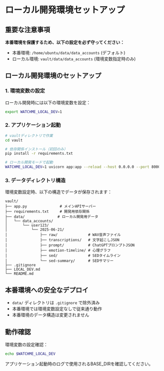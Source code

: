 # ローカル開発環境セットアップ

## 重要な注意事項

**本番環境を保護するため、以下の設定を必ず守ってください：**

- 本番環境: `/home/ubuntu/data/data_accounts` (デフォルト)
- ローカル環境: `vault/data/data_accounts` (環境変数指定時のみ)

## ローカル開発環境のセットアップ

### 1. 環境変数の設定

ローカル開発時には以下の環境変数を設定：

```bash
export WATCHME_LOCAL_DEV=1
```

### 2. アプリケーション起動

```bash
# vaultディレクトリで作業
cd vault

# 依存関係インストール（初回のみ）
pip install -r requirements.txt

# ローカル開発モードで起動
WATCHME_LOCAL_DEV=1 uvicorn app:app --reload --host 0.0.0.0 --port 8000
```

### 3. データディレクトリ構造

環境変数設定時、以下の構造でデータが保存されます：

```
vault/
├── app.py               # メインAPIサーバー
├── requirements.txt     # 開発用依存関係
├── data/               # ローカル開発用データ
│   └── data_accounts/
│       └── user123/
│           └── 2025-06-21/
│               ├── raw/              # WAV音声ファイル
│               ├── transcriptions/   # 文字起こしJSON
│               ├── prompt/           # ChatGPTプロンプトJSON
│               ├── emotion-timeline/ # 心理グラフ
│               ├── sed/              # SEDタイムライン
│               └── sed-summary/      # SEDサマリー
├── .gitignore
├── LOCAL_DEV.md
└── README.md
```

## 本番環境への安全なデプロイ

- `data/` ディレクトリは `.gitignore` で除外済み
- 本番環境では環境変数設定なしで従来通り動作
- 本番環境のデータ構造は変更されません

## 動作確認

環境変数の設定確認：
```bash
echo $WATCHME_LOCAL_DEV
```

アプリケーション起動時のログで使用されるBASE_DIRを確認してください。